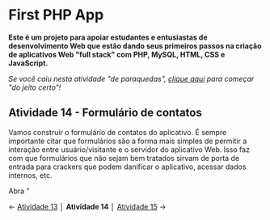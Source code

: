 # First PHP App

**Este é um projeto para apoiar estudantes e entusiastas de desenvolvimento Web que estão dando seus primeiros passos na criação de aplicativos Web "full stack" com PHP, MySQL, HTML, CSS e JavaScript.**

*Se você caiu nesta atividade "de paraquedas", [clique aqui](https://github.com/Luferat/firstphpapp) para começar "do jeito certo"!*

## Atividade 14 - Formulário de contatos

Vamos construir o formulário de contatos do aplicativo. É sempre importante citar que formulários são a forma mais simples de permitir a interação entre usuário/visitante e o servidor do aplicativo Web. Isso faz com que formulários que não sejam bem tratados sirvam de porta de entrada para crackers que podem danificar o aplicativo, acessar dados internos, etc.

Abra "

← [Atividade 13](https://github.com/Luferat/firstphpapp/tree/Atividade_13) │ **Atividade 14** │ [Atividade 15](https://github.com/Luferat/firstphpapp/tree/Atividade_15) →